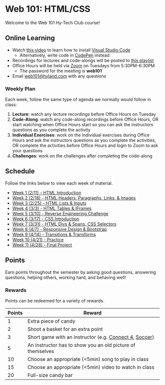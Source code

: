 # Web 101: HTML/CSS
Welcome to the Web 101 Hy-Tech Club course!

## Online Learning
- Watch [this video](https://www.youtube.com/watch?v=fOgaGFRN39o&list=PL1P_sExxi-9PSNwmays_UE8JYllVu7P7u&index=2&t=0s) to learn how to install [Visual Studio Code](https://code.visualstudio.com/)
    - Alternatively, write code in [CodePen](https://codepen.io/) instead
- Recordings for lectures and code-alongs will be posted to [this playlist](https://www.youtube.com/playlist?list=PL1P_sExxi-9PSNwmays_UE8JYllVu7P7u)
- Office Hours will be held via [Zoom](https://hyland.zoom.us/j/985579225?pwd=c0FqV1lwVmtVNS8yV2srWVJTWGZOZz09) on Tuesdays from 5:30PM-6:30PM
    - The password for the meeting is **web101**
- Email [web101@hyland.com](mailto:web101@hyland.com) with any questions

### Weekly Plan
Each week, follow the same type of agenda we normally would follow in class:

1. **Lecture**: watch any lecture recordings before Office Hours on Tuesday
1. **Code-Along**: watch any code-along recordings before Office Hours, OR start watching when Office Hours start so you can ask the instructors questions as you complete the activity
1. **Individual Exercises**: work on the individual exercises during Office Hours and ask the instructors questions as you complete the activities, OR complete the activities before Office Hours and login to Zoom to ask your questions
1. **Challenges**: work on the challenges after completing the code-along

## Schedule
Follow the links below to view each week of material.

- [Week 1 (2/11) - HTML Introduction](Week01/StudentDesc.md)
- [Week 2 (2/18) - HTML Headers, Paragraphs, Links, & Images](Week02/StudentDesc.md)
- [Week 3 (2/25) - HTML Lists & Inputs](Week03/StudentDesc.md)
- [Week 4 (3/3) - HTML Tables & IFrames](Week04/StudentDesc.md)
- [Week 5 (3/10) - Reverse Engineering Challenge](Week05/ReverseEngineeringChallenge.md)
- [Week 6 (3/17) - CSS Introduction](Week06/StudentDesc.md)
- [Week 7 (3/31) - HTML Divs & Spans, CSS Selectors](Week07/StudentDesc.md)
- [Week 8 (4/7) - Responsive Design & Bootstrap](Week08/StudentDesc.md)
- [Week 9 (4/14) - Transitions & Transforms](Week09/StudentDesc.md)
- [Week 10 (4/21) - Practice](Week10/StudentDesc.md)
- [Week 11 (4/28) - Final Project](Week11/StudentDesc.md)

## Points
Earn points throughout the semester by asking good questions, answering questions, helping others, working hard, and behaving well!

### Rewards
Points can be redeemed for a variety of rewards.

| Points | Reward |
| -- | -- |
| 1 | Extra piece of candy |
| 2 | Shoot a basket for an extra point|
| 3 | Short game with an instructor (e.g. [Connect 4](https://www.mathsisfun.com/games/connect4.html), [Soccer](https://www.agame.com/game/1-on-1-soccer-classic)) |
| 5 | An instructor has to show you an old picture of themselves |
| 10 | Choose an appropriate (<5min) song to play in class |
| 15 | Choose an appropriate (<5min) video to watch in class |
| 20 | Full-size candy bar |